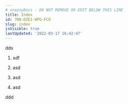 ```yaml
---
# snazzyDocs - DO NOT REMOVE OR EDIT BELOW THIS LINE
title: Index
id: 7NN-DZE1-WPO-FCO
slug: index
isVisible: true
lastUpdated: '2022-03-17 16:42:47'
---
```

dds

1.  sdf
    
2.  asd
    
3.  asd
    
4.  asd
    

ddd